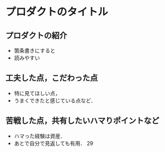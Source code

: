 # プロダクトのタイトル

## プロダクトの紹介

- 箇条書きにすると
- 読みやすい
## 工夫した点，こだわった点

- 特に見てほしい点，
- うまくできたと感じている点など．

## 苦戦した点，共有したいハマりポイントなど

- ハマった経験は資産．
- あとで自分で見返しても有用．
29